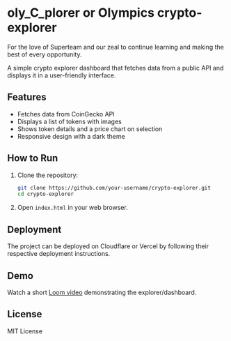 # oly_C_plorer or Olympics crypto-explorer 
For the love of Superteam and our zeal to continue learning and making the best of every opportunity. 

A simple crypto explorer dashboard that fetches data from a public API and displays it in a user-friendly interface.

## Features

- Fetches data from CoinGecko API
- Displays a list of tokens with images
- Shows token details and a price chart on selection
- Responsive design with a dark theme

## How to Run

1. Clone the repository:
    ```bash
    git clone https://github.com/your-username/crypto-explorer.git
    cd crypto-explorer
    ```

2. Open `index.html` in your web browser.

## Deployment

The project can be deployed on Cloudflare or Vercel by following their respective deployment instructions.

## Demo

Watch a short [Loom video](https://loom.com/share/your-video-link) demonstrating the explorer/dashboard.

## License

MIT License
